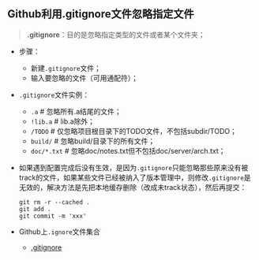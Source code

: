 ## Github利用.gitignore文件忽略指定文件

> **.gitignore**：目的是忽略指定类型的文件或者某个文件夹；

- 步骤：

  - 新建`.gitignore`文件；
  - 输入要忽略的文件（可用通配符）；

- `.gitignore`文件实例：

  - `.a`	# 忽略所有.a结尾的文件；
  - `!lib.a` # lib.a除外；
  - `/TODO` # 仅忽略项目根目录下的TODO文件，不包括subdir/TODO；
  - `build/` # 忽略build/目录下的所有文件；
  - `doc/*.txt` # 忽略doc/notes.txt但不包括doc/server/arch.txt；

- 如果遇到配置完成后没有生效，是因为`.gitignore`只能忽略那些原来没有被track的文件，如果某些文件已经被纳入了版本管理中，则修改`.gitignore`是无效的，解决方法是先把本地缓存删除（改成未track状态），然后再提交：

  ```git
  git rm -r --cached .
  git add .
  git commit -m 'xxx'
  ```

- Github上`.ignore`文件集合
  - [.gitignore](https://github.com/github/gitignore/)